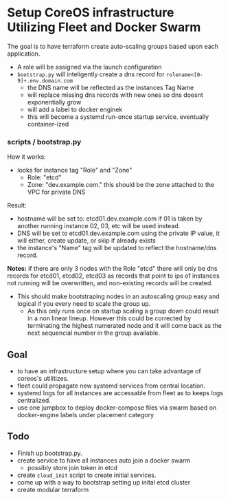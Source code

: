 # Setup CoreOS infrastructure Utilizing Fleet and Docker Swarm

The goal is to have terraform create auto-scaling groups based upon each application.

- A role will be assigned via the launch configuration
- `bootstrap.py` will inteligently create a dns record for `rolename<[0-9]+.env.domain.com`
    - the DNS name will be reflected as the instances Tag Name
    - will replace missing dns records with new ones so dns doesnt exponentially grow
    - will add a label to docker enginek
    - this will become a systemd run-once startup service. eventually container-ized

### scripts / bootstrap.py

How it works:

- looks for instance tag "Role" and "Zone"
    - Role: "etcd"
    - Zone: "dev.example.com." this should be the zone attached to the VPC for private DNS

Result:

- hostname will be set to: etcd01.dev.example.com if 01 is taken by another running instance 02, 03, etc  will be used instead.
- DNS will be set to etcd01.dev.example.com using the private IP value, it will either, create update, or skip if already exists
- the instance's "Name" tag will be updated to reflect the hostname/dns record.

**Notes:**
if there are only 3 nodes with the Role "etcd" there will only be dns records for etcd01, etcd02, etcd03 as records that point to ips of instances not running will be overwritten, and non-existing records will be created.

- This should make bootstraping nodes in an autoscaling group easy and logical if you every need to scale the group up.
    - As this only runs once on startup scaling a group down could result in a non linear lineup. However this could be corrected by terminating the highest numerated node and it will come back as the next sequencial number in the group available. 

## Goal

- to have an infrastructure setup where you can take advantage of coreos's utilitizes.
- fleet could propagate new systemd services from central location.
- systemd logs for all instances are accessable from fleet as to keeps logs centralized.
- use one jumpbox to deploy docker-compose files via swarm based on docker-engine labels under placement category

## Todo

- Finish up bootstrap.py.
- create service to have all instances auto join a docker swarm
    - possibly store join token in etcd
- create `cloud_init` script to create initial services.
- come up with a way to bootstrap setting up inital etcd cluster
- create modular terraform
